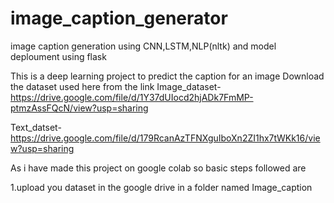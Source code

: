 # image_caption_generator
image caption generation using CNN,LSTM,NLP(nltk) and model deploument using flask


This is a deep learning project to predict the caption for an image 
Download the dataset used here from the link
Image_dataset-https://drive.google.com/file/d/1Y37dUIocd2hjADk7FmMP-ptmzAssFQcN/view?usp=sharing

Text_datset-https://drive.google.com/file/d/179RcanAzTFNXguIboXn2ZI1hx7tWKk16/view?usp=sharing

As i have made this project on google colab so basic steps followed are

1.upload you dataset in the google drive in a folder named Image_caption

